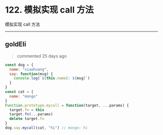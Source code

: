 
 # 122. 模拟实现 call 方法 
 模拟实现 call 方法 
 ***
## goldEli 
 > commented 25 days ago 


```javascript
const dog = {
  name: "xiaohuang",
  say: function(msg) {
    console.log(`${this.name}: ${msg}`)
  }
}
const cat = {
  name: "mongo"
}
Function.prototype.mycall = function(target, ...params) {
  target.fn = this
  target.fn(...params)
  delete target.fn
}
dog.say.mycall(cat, "hi") // mongo: hi

```
